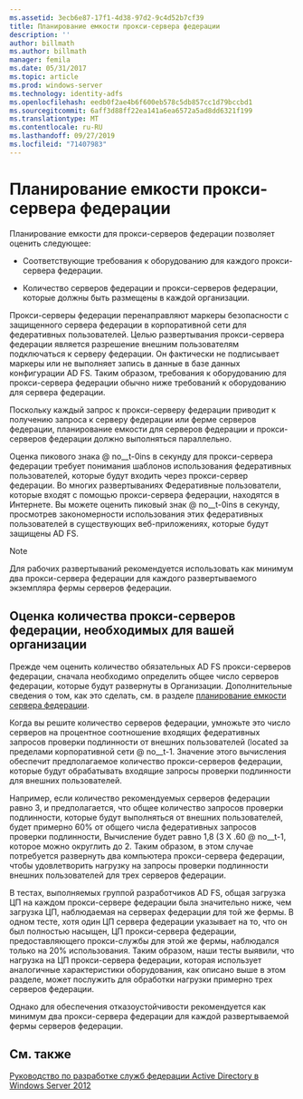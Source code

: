 ```yaml
---
ms.assetid: 3ecb6e87-17f1-4d38-97d2-9c4d52b7cf39
title: Планирование емкости прокси-сервера федерации
description: ''
author: billmath
ms.author: billmath
manager: femila
ms.date: 05/31/2017
ms.topic: article
ms.prod: windows-server
ms.technology: identity-adfs
ms.openlocfilehash: eedb0f2ae4b6f600eb578c5db857cc1d79bccbd1
ms.sourcegitcommit: 6aff3d88ff22ea141a6ea6572a5ad8dd6321f199
ms.translationtype: MT
ms.contentlocale: ru-RU
ms.lasthandoff: 09/27/2019
ms.locfileid: "71407983"
---
```

# <a name="planning-for-federation-server-proxy-capacity"></a>Планирование емкости прокси-сервера федерации

Планирование емкости для прокси-серверов федерации позволяет оценить следующее:  
  
-   Соответствующие требования к оборудованию для каждого прокси-сервера федерации.  
  
-   Количество серверов федерации и прокси-серверов федерации, которые должны быть размещены в каждой организации.  
  
Прокси-серверы федерации перенаправляют маркеры безопасности с защищенного сервера федерации в корпоративной сети для федеративных пользователей. Целью развертывания прокси-сервера федерации является разрешение внешним пользователям подключаться к серверу федерации. Он фактически не подписывает маркеры или не выполняет запись в данные в базе данных конфигурации AD FS. Таким образом, требования к оборудованию для прокси-сервера федерации обычно ниже требований к оборудованию для сервера федерации.  
  
Поскольку каждый запрос к прокси-серверу федерации приводит к получению запроса к серверу федерации или ферме серверов федерации, планирование емкости для серверов федерации и прокси-серверов федерации должно выполняться параллельно.  
  
Оценка пикового знака @ no__t-0ins в секунду для прокси-сервера федерации требует понимания шаблонов использования федеративных пользователей, которые будут входить через прокси-сервер федерации. Во многих развертываниях Федеративные пользователи, которые входят с помощью прокси-сервера федерации, находятся в Интернете. Вы можете оценить пиковый знак @ no__t-0ins в секунду, просмотрев закономерности использования этих федеративных пользователей в существующих веб-приложениях, которые будут защищены AD FS.  
  
> [!NOTE]  
> Для рабочих развертываний рекомендуется использовать как минимум два прокси-сервера федерации для каждого развертываемого экземпляра фермы серверов федерации.  
  
## <a name="estimate-the-number-of-federation-server-proxies-required-for-your-organization"></a>Оценка количества прокси-серверов федерации, необходимых для вашей организации  
Прежде чем оценить количество обязательных AD FS прокси-серверов федерации, сначала необходимо определить общее число серверов федерации, которые будут развернуты в Организации. Дополнительные сведения о том, как это сделать, см. в разделе [планирование емкости сервера федерации](Planning-for-Federation-Server-Capacity.md).  
  
Когда вы решите количество серверов федерации, умножьте это число серверов на процентное соотношение входящих федеративных запросов проверки подлинности от внешних пользователей \(located за пределами корпоративной сети @ no__t-1. Значение этого вычисления обеспечит предполагаемое количество прокси-серверов федерации, которые будут обрабатывать входящие запросы проверки подлинности для внешних пользователей.  
  
Например, если количество рекомендуемых серверов федерации равно 3, и предполагается, что общее количество запросов проверки подлинности, которые будут выполняться от внешних пользователей, будет примерно 60% от общего числа федеративных запросов проверки подлинности, Вычисление будет равно 1,8 \(3 X .60 @ no__t-1, которое можно округлить до 2.  Таким образом, в этом случае потребуется развернуть два компьютера прокси-сервера федерации, чтобы удовлетворить нагрузку на запросы проверки подлинности внешних пользователей для трех серверов федерации.  
  
В тестах, выполняемых группой разработчиков AD FS, общая загрузка ЦП на каждом прокси-сервере федерации была значительно ниже, чем загрузка ЦП, наблюдаемая на серверах федерации для той же фермы.  В одном тесте, хотя один ЦП сервера федерации указывает на то, что он был полностью насыщен, ЦП прокси-сервера федерации, предоставляющего прокси-службы для этой же фермы, наблюдался только на 20% использования. Таким образом, наши тесты выявили, что нагрузка на ЦП прокси-сервера федерации, которая использует аналогичные характеристики оборудования, как описано выше в этом разделе, может послужить для обработки нагрузки примерно трех серверов федерации.  
  
Однако для обеспечения отказоустойчивости рекомендуется как минимум два прокси-сервера федерации для каждой развертываемой фермы серверов федерации.  
  
## <a name="see-also"></a>См. также
[Руководство по разработке служб федерации Active Directory в Windows Server 2012](AD-FS-Design-Guide-in-Windows-Server-2012.md)
